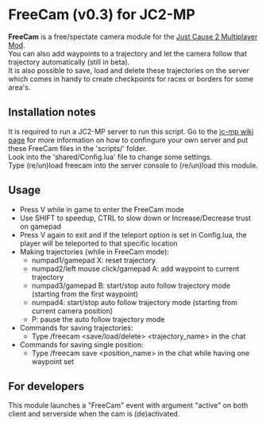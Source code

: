 # FreeCam (v0.3) for JC2-MP
**FreeCam** is a free/spectate camera module for the [Just Cause 2 Multiplayer Mod](http://store.steampowered.com/app/259080/).<br>
You can also add waypoints to a trajectory and let the camera follow that trajectory automatically (still in beta).<br>
It is also possible to save, load and delete these trajectories on the server which comes in handy to create checkpoints for races or borders for some area's.<br>


## Installation notes
It is required to run a JC2-MP server to run this script.
Go to the [jc-mp wiki page](http://wiki.jc-mp.com/Server) for more information on how to confingure your own server and put these FreeCam files in the 'scripts/' folder.<br>
Look into the 'shared/Config.lua' file to change some settings.<br>
Type (re/un)load freecam into the server console  to (re/un)load this module.<br>

## Usage
- Press V while in game to enter the FreeCam mode
- Use SHIFT to speedup, CTRL to slow down or Increase/Decrease trust on gamepad
- Press V again to exit and if the teleport option is set in Config.lua, the player will be teleported to that specific location
- Making trajectories (while in FreeCam mode):
	- numpad1/gamepad X: reset trajectory
	- numpad2/left mouse click/gamepad A: add waypoint to current trajectory
	- numpad3/gamepad B: start/stop auto follow trajectory mode (starting from the first waypoint)
	- numpad4: start/stop auto follow trajectory mode (starting from current camera position)
	- P: pause the auto follow trajectory mode
- Commands for saving trajectories:
	- Type /freecam &lt;save/load/delete&gt; &lt;trajectory_name&gt; in the chat
- Commands for saving single position:
	- Type /freecam save &lt;position_name&gt; in the chat while having one waypoint set

## For developers
This module launches a "FreeCam" event with argument "active" on both client and serverside when the cam is (de)activated.